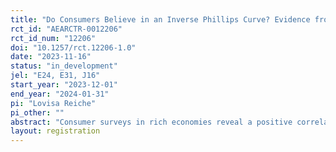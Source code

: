 ```yaml
---
title: "Do Consumers Believe in an Inverse Phillips Curve? Evidence from the US and South Africa"
rct_id: "AEARCTR-0012206"
rct_id_num: "12206"
doi: "10.1257/rct.12206-1.0"
date: "2023-11-16"
status: "in_development"
jel: "E24, E31, J16"
start_year: "2023-12-01"
end_year: "2024-01-31"
pi: "Lovisa Reiche"
pi_other: ""
abstract: "Consumer surveys in rich economies reveal a positive correlation between unemployment and inflation expectations, consistent with a supply-side narrative. I explore this correlation further by (a) developing a novel experimental design that allows me to elicit the average elasticity of unemployment expectations in response to inflation expectation changes, (b) measuring how behavior in the labor market changes in response to increasing or decreasing inflation expectations caused by unspecified, supply or demand shocks and (c) measuring whether this response differs between men and women. "
layout: registration
---
```


